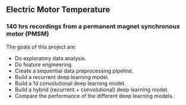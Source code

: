 ## Electric Motor Temperature
### 140 hrs recordings from a permanent magnet synchronous motor (PMSM)

The goals of this project are:
- Do exploratory data analysis.
- Do feature engineering.
- Create a sequential data preprocessing pipeline.
- Build a recurrent deep learning model.
- Build a 1d convolutional deep learning model.
- Build a hybrid (recurrent + convolutional) deep learning model.
- Compare the performance of the different deep learning models.
